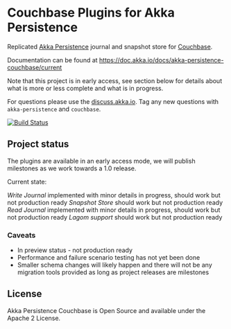 # Couchbase Plugins for Akka Persistence

Replicated [Akka Persistence](https://doc.akka.io/docs/akka/current/scala/persistence.html) journal and snapshot 
store for [Couchbase](https://www.couchbase.com).

Documentation can be found at https://doc.akka.io/docs/akka-persistence-couchbase/current

Note that this project is in early access, see section below for details about what is more or less complete and
what is in progress.

For questions please use the [discuss.akka.io](https://discuss.akka.io). Tag any new questions with `akka-persistence` and `couchbase`.

[![Build Status](https://travis-ci.org/akka/akka-persistence-couchbase.svg?branch=master)](https://travis-ci.org/akka/akka-persistence-couchbase)

## Project status

The plugins are available in an early access mode, we will publish milestones as we work towards a 1.0 release.

Current state:

*Write Journal* implemented with minor details in progress, should work but not production ready
*Snapshot Store* should work but not production ready
*Read Journal* implemented with minor details in progress, should work but not production ready
*Lagom support* should work but not production ready


### Caveats

 * In preview status - not production ready
 * Performance and failure scenario testing has not yet been done
 * Smaller schema changes will likely happen and there will not be any migration tools provided as long as
   project releases are milestones


## License

Akka Persistence Couchbase is Open Source and available under the Apache 2 License.
